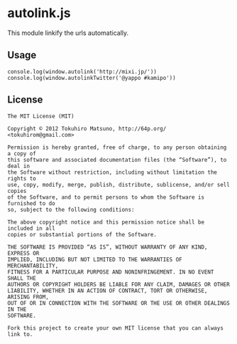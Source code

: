 autolink.js
===========

This module linkify the urls automatically.

Usage
-----

    console.log(window.autolink('http://mixi.jp/'))
    console.log(window.autolinkTwitter('@yappo #kamipo'))

License
-------

    The MIT License (MIT)

    Copyright © 2012 Tokuhiro Matsuno, http://64p.org/ <tokuhirom@gmail.com>

    Permission is hereby granted, free of charge, to any person obtaining a copy of
    this software and associated documentation files (the “Software”), to deal in
    the Software without restriction, including without limitation the rights to
    use, copy, modify, merge, publish, distribute, sublicense, and/or sell copies
    of the Software, and to permit persons to whom the Software is furnished to do
    so, subject to the following conditions:

    The above copyright notice and this permission notice shall be included in all
    copies or substantial portions of the Software.

    THE SOFTWARE IS PROVIDED “AS IS”, WITHOUT WARRANTY OF ANY KIND, EXPRESS OR
    IMPLIED, INCLUDING BUT NOT LIMITED TO THE WARRANTIES OF MERCHANTABILITY,
    FITNESS FOR A PARTICULAR PURPOSE AND NONINFRINGEMENT. IN NO EVENT SHALL THE
    AUTHORS OR COPYRIGHT HOLDERS BE LIABLE FOR ANY CLAIM, DAMAGES OR OTHER
    LIABILITY, WHETHER IN AN ACTION OF CONTRACT, TORT OR OTHERWISE, ARISING FROM,
    OUT OF OR IN CONNECTION WITH THE SOFTWARE OR THE USE OR OTHER DEALINGS IN THE
    SOFTWARE.

    Fork this project to create your own MIT license that you can always link to.

